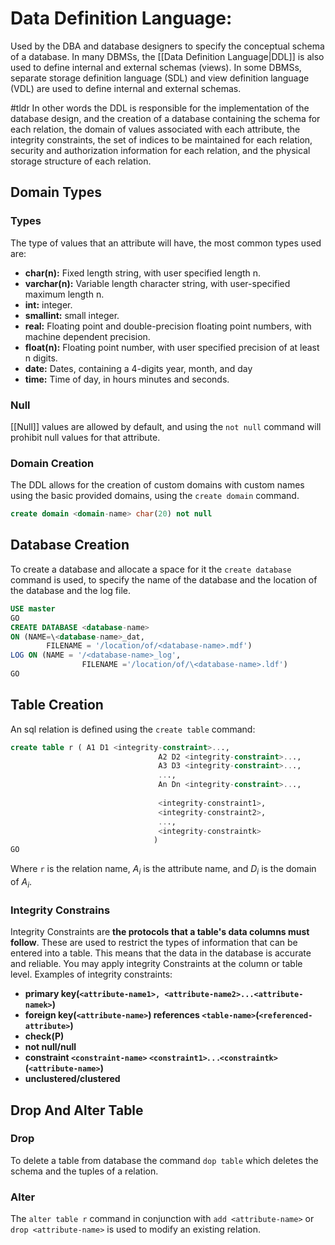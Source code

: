 # Data Definition Language:
Used by the DBA and database designers to specify the conceptual schema of a database. In many DBMSs, the [[Data Definition Language|DDL]] is also used to define internal and external schemas (views). In some DBMSs, separate storage definition language (SDL) and view definition language (VDL) are used to define internal and external schemas.

#tldr
In other words the DDL is responsible for the implementation of the database design, and the creation of a database containing the schema for each relation, the domain of values associated with each attribute, the integrity constraints, the set of indices to be maintained for each relation, security and authorization information for each relation, and the physical storage structure of each relation.

## Domain Types
### Types
The type of values that an attribute will have, the most common types used are:
* **char(n):** Fixed length string, with user specified length n.
* **varchar(n):** Variable length character string, with user-specified maximum length n.
* **int:** integer.
* **smallint:** small integer.
* **real:** Floating point and double-precision floating point numbers, with machine dependent precision.
* **float(n):** Floating point number, with user specified precision of at least n digits.
* **date:** Dates, containing a 4-digits year, month, and day
* **time:** Time of day, in hours minutes and seconds.

### Null
[[Null]] values are allowed by default, and using the `not null` command will prohibit null values for that attribute.

### Domain Creation
The DDL allows for the creation of custom domains with custom names using the basic provided domains, using the `create domain` command.
```sql
create domain <domain-name> char(20) not null
```
## Database Creation
To create a database and allocate a space for it the `create database` command is used, to specify the name of the database and the location of the database and the log file.
```sql
USE master
GO
CREATE DATABASE <database-name>
ON (NAME=\<database-name>_dat,
		FILENAME = '/location/of/<database-name>.mdf')
LOG ON (NAME = '/<database-name>_log',
				FILENAME ='/location/of/\<database-name>.ldf')
GO
```


## Table Creation
An sql relation is defined using the `create table` command:
```sql
create table r ( A1 D1 <integrity-constraint>...,
								 A2 D2 <integrity-constraint>...,
								 A3 D3 <integrity-constraint>...,
								 ...,
								 An Dn <integrity-constraint>...,
								 
								 <integrity-constraint1>,
								 <integrity-constraint2>,
								 ...,
								 <integrity-constraintk>
								)
GO
```
Where `r` is the relation name, $A_i$ is the attribute name,  and $D_i$ is the domain of $A_i$.

### Integrity Constrains
Integrity Constraints are **the protocols that a table's data columns must follow**. These are used to restrict the types of information that can be entered into a table. This means that the data in the database is accurate and reliable. You may apply integrity Constraints at the column or table level. Examples of integrity constraints:
* **primary key(`<attribute-name1>, <attribute-name2>...<attribute-namek>`)** 
* **foreign key(`<attribute-name>`) references `<table-name>`(`<referenced-attribute>`)**
* **check(P)**
* **not null/null**
* **constraint `<constraint-name>` `<constraint1>`. . .`<constraintk>` (`<attribute-name>`)**
* **unclustered/clustered**

## Drop And Alter Table
### Drop
To delete a table from database the command `dop table` which deletes the schema and the tuples of a relation.

### Alter
The  `alter table r` command in conjunction with `add <attribute-name>` or `drop <attribute-name>` is used to modify an existing relation.


